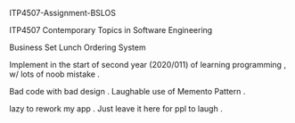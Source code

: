 ITP4507-Assignment-BSLOS

ITP4507 Contemporary Topics in Software Engineering

Business Set Lunch Ordering System 

Implement in the start of second year (2020/011) of learning programming , w/ lots of noob mistake .

Bad code with bad design . Laughable use of Memento Pattern .

lazy to rework my app . Just leave it here for ppl to laugh .
